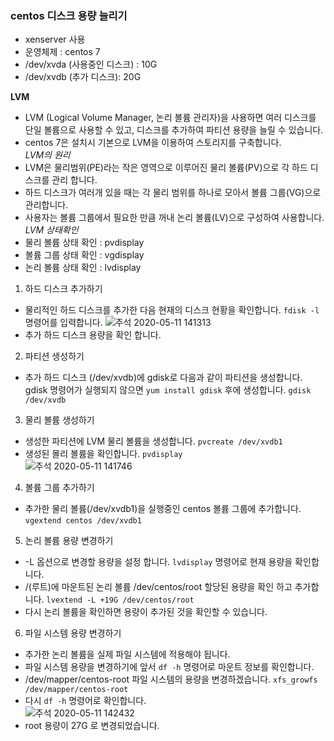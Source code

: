 ### centos 디스크 용량 늘리기
 - xenserver 사용
 - 운영체제 : centos 7
 - /dev/xvda (사용중인 디스크) : 10G
 - /dev/xvdb (추가 디스크): 20G
 
**LVM**
 - LVM (Logical Volume Manager, 논리 볼륨 관리자)을 사용하면 여러 디스크를 단일 볼륨으로 사용할 수 있고, 디스크를 추가하여 파티션 용량을 늘릴 수 있습니다.
 - centos 7은 설치시 기본으로 LVM을 이용하여 스토리지를 구축합니다. <br>
*LVM의 원리* <br>
 - LVM은 물리범위(PE)라는 작은 영역으로 이루어진 물리 볼륨(PV)으로 각 하드 디스크를 관리 합니다.
 - 하드 디스크가 여러개 있을 때는 각 물리 범위를 하나로 모아서 볼륨 그룹(VG)으로 관리합니다.
 - 사용자는 볼륨 그룹에서 필요한 만큼 꺼내 논리 볼륨(LV)으로 구성하여 사용합니다.
*LVM 상태확인* <br>
 - 물리 볼륨 상태 확인 : pvdisplay
 - 볼륨 그룹 상태 확인 : vgdisplay
 - 논리 볼륨 상태 확인 : lvdisplay
1. 하드 디스크 추가하기
 - 물리적인 하드 디스크를 추가한 다음 현재의 디스크 현황을 확인합니다.
`fdisk -l` 명령어를 입력합니다.
![주석 2020-05-11 141313](https://user-images.githubusercontent.com/63625609/81526073-948c8700-9391-11ea-8071-4be465b2ec86.png)
 - 추가 하드 디스크 용량을 확인 합니다.
2. 파티션 생성하기
 - 추가 하드 디스크 (/dev/xvdb)에 gdisk로 다음과 같이 파티션을 생성합니다.  gdisk 명령어가 실행되지 않으면 `yum install gdisk` 후에 생성합니다.
 `gdisk /dev/xvdb`
3. 물리 볼륨 생성하기
 - 생성한 파티션에 LVM 물리 볼륨을 생성합니다. `pvcreate /dev/xvdb1`
 - 생성된 몰리 볼륨을 확인합니다. `pvdisplay` <br>
 ![주석 2020-05-11 141746](https://user-images.githubusercontent.com/63625609/81526315-38763280-9392-11ea-989a-3f9ec7071d30.png)
4. 볼륨 그룹 추가하기
 - 추가한 물리 볼륨(/dev/xvdb1)을 실행중인 centos 볼륨 그룹에 추가합니다. `vgextend centos /dev/xvdb1`
5. 논리 볼륨 용량 변경하기
 - -L 옵션으로 변경할 용량을 설정 합니다. `lvdisplay` 명령어로 현재 용량을 확인합니다.
 - /(루트)에 마운트된 논리 볼륨 /dev/centos/root 할당된 용량을 확인 하고 추가합니다. `lvextend -L +19G /dev/centos/root`
 - 다시 논리 볼륨을 확인하면 용량이 추가된 것을 확인할 수 있습니다.
6. 파일 시스템 용량 변경하기
 - 추가한 논리 볼륨을 실제 파일 시스템에 적용해야 됩니다.
 - 파일 시스템 용량을 변경하기에 앞서 `df -h` 명령어로 마운트 정보를 확인합니다.
 - /dev/mapper/centos-root 파일 시스템의 용량을 변경하겠습니다. `xfs_growfs /dev/mapper/centos-root`
 - 다시 `df -h` 명령어로 확인합니다. <br>
 ![주석 2020-05-11 142432](https://user-images.githubusercontent.com/63625609/81526655-2b0d7800-9393-11ea-8a79-d690662b90d7.png)
 - root 용량이 27G 로 변경되었습니다.
